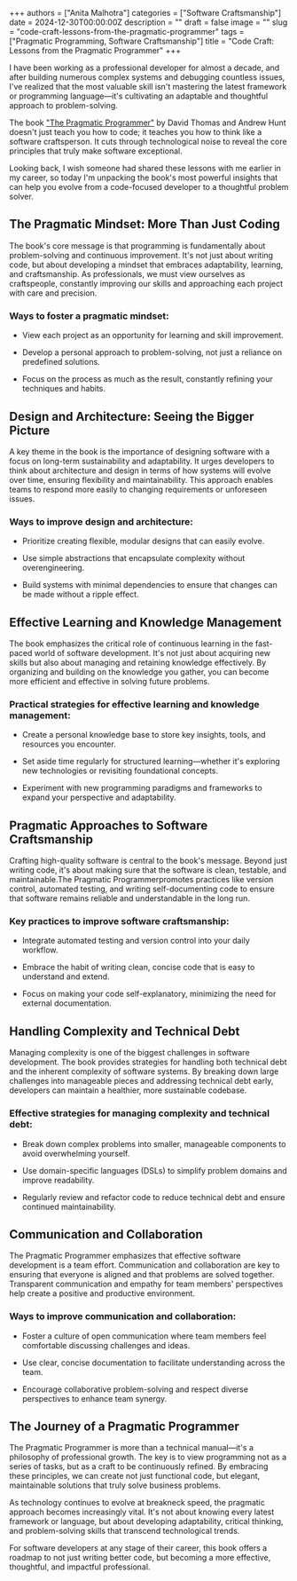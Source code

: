 +++
authors = ["Anita Malhotra"]
categories = ["Software Craftsmanship"]
date = 2024-12-30T00:00:00Z
description = ""
draft = false
image = ""
slug = "code-craft-lessons-from-the-pragmatic-programmer"
tags = ["Pragmatic Programming, Software Craftsmanship"]
title = "Code Craft: Lessons from the Pragmatic Programmer"
+++

I have been working as a professional developer for almost a decade, and after building numerous complex systems and debugging countless issues, I've realized that the most valuable skill isn't mastering the latest framework or programming language—it's cultivating an adaptable and thoughtful approach to problem-solving. 

The book ["The Pragmatic Programmer"](https://pragprog.com/titles/tpp20/the-pragmatic-programmer-20th-anniversary-edition/) by David Thomas and Andrew Hunt doesn't just teach you how to code; it teaches you how to think like a software craftsperson. It cuts through technological noise to reveal the core principles that truly make software exceptional. 

Looking back, I wish someone had shared these lessons with me earlier in my career, so today I'm unpacking the book's most powerful insights that can help you evolve from a code-focused developer to a thoughtful problem solver. 

## The Pragmatic Mindset: More Than Just Coding 

The book's core message is that programming is fundamentally about problem-solving and continuous improvement. It's not just about writing code, but about developing a mindset that embraces adaptability, learning, and craftsmanship. As professionals, we must view ourselves as craftspeople, constantly improving our skills and approaching each project with care and precision. 

### Ways to foster a pragmatic mindset: 

-   View each project as an opportunity for learning and skill improvement. 

-   Develop a personal approach to problem-solving, not just a reliance on predefined solutions. 

-   Focus on the process as much as the result, constantly refining your techniques and habits. 

## Design and Architecture: Seeing the Bigger Picture 

A key theme in the book is the importance of designing software with a focus on long-term sustainability and adaptability. It urges developers to think about architecture and design in terms of how systems will evolve over time, ensuring flexibility and maintainability. This approach enables teams to respond more easily to changing requirements or unforeseen issues. 

### Ways to improve design and architecture: 

-   Prioritize creating flexible, modular designs that can easily evolve. 

-   Use simple abstractions that encapsulate complexity without overengineering. 

-   Build systems with minimal dependencies to ensure that changes can be made without a ripple effect. 

## Effective Learning and Knowledge Management 

The book emphasizes the critical role of continuous learning in the fast-paced world of software development. It's not just about acquiring new skills but also about managing and retaining knowledge effectively. By organizing and building on the knowledge you gather, you can become more efficient and effective in solving future problems. 

### Practical strategies for effective learning and knowledge management: 

-   Create a personal knowledge base to store key insights, tools, and resources you encounter. 

-   Set aside time regularly for structured learning—whether it's exploring new technologies or revisiting foundational concepts. 

-   Experiment with new programming paradigms and frameworks to expand your perspective and adaptability. 

## Pragmatic Approaches to Software Craftsmanship 

Crafting high-quality software is central to the book's message. Beyond just writing code, it's about making sure that the software is clean, testable, and maintainable.The Pragmatic Programmerpromotes practices like version control, automated testing, and writing self-documenting code to ensure that software remains reliable and understandable in the long run. 

### Key practices to improve software craftsmanship: 

-   Integrate automated testing and version control into your daily workflow. 

-   Embrace the habit of writing clean, concise code that is easy to understand and extend. 

-   Focus on making your code self-explanatory, minimizing the need for external documentation. 

## Handling Complexity and Technical Debt 

Managing complexity is one of the biggest challenges in software development. The book provides strategies for handling both technical debt and the inherent complexity of software systems. By breaking down large challenges into manageable pieces and addressing technical debt early, developers can maintain a healthier, more sustainable codebase. 

### Effective strategies for managing complexity and technical debt: 

-   Break down complex problems into smaller, manageable components to avoid overwhelming yourself. 

-   Use domain-specific languages (DSLs) to simplify problem domains and improve readability. 

-   Regularly review and refactor code to reduce technical debt and ensure continued maintainability. 

## Communication and Collaboration 

The Pragmatic Programmer emphasizes that effective software development is a team effort. Communication and collaboration are key to ensuring that everyone is aligned and that problems are solved together. Transparent communication and empathy for team members' perspectives help create a positive and productive environment. 

### Ways to improve communication and collaboration: 

-   Foster a culture of open communication where team members feel comfortable discussing challenges and ideas. 

-   Use clear, concise documentation to facilitate understanding across the team. 

-   Encourage collaborative problem-solving and respect diverse perspectives to enhance team synergy. 

## The Journey of a Pragmatic Programmer 

The Pragmatic Programmer is more than a technical manual—it's a philosophy of professional growth. The key is to view programming not as a series of tasks, but as a craft to be continuously refined. By embracing these principles, we can create not just functional code, but elegant, maintainable solutions that truly solve business problems. 

As technology continues to evolve at breakneck speed, the pragmatic approach becomes increasingly vital. It's not about knowing every latest framework or language, but about developing adaptability, critical thinking, and problem-solving skills that transcend technological trends. 

For software developers at any stage of their career, this book offers a roadmap to not just writing better code, but becoming a more effective, thoughtful, and impactful professional.

